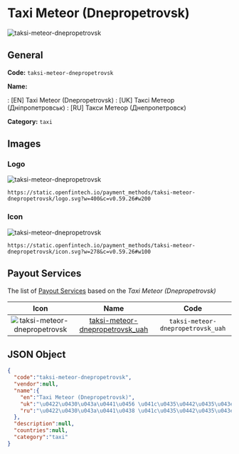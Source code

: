
# Taxi Meteor (Dnepropetrovsk) 
![taksi-meteor-dnepropetrovsk](https://static.openfintech.io/payment_methods/taksi-meteor-dnepropetrovsk/logo.svg?w=400&c=v0.59.26#w200)  

## General 
**Code:** `taksi-meteor-dnepropetrovsk` 
 
**Name:** 
 
:	[EN] Taxi Meteor (Dnepropetrovsk) 
:	[UK] Таксі Метеор (Дніпропетровськ) 
:	[RU] Такси Метеор (Днепропетровск) 
 
**Category:** `taxi` 
 

## Images 

### Logo 
![taksi-meteor-dnepropetrovsk](https://static.openfintech.io/payment_methods/taksi-meteor-dnepropetrovsk/logo.svg?w=400&c=v0.59.26#w200)  

```
https://static.openfintech.io/payment_methods/taksi-meteor-dnepropetrovsk/logo.svg?w=400&c=v0.59.26#w200
```  

### Icon 
![taksi-meteor-dnepropetrovsk](https://static.openfintech.io/payment_methods/taksi-meteor-dnepropetrovsk/icon.svg?w=278&c=v0.59.26#w100)  

```
https://static.openfintech.io/payment_methods/taksi-meteor-dnepropetrovsk/icon.svg?w=278&c=v0.59.26#w100
```  

## Payout Services 
 
The list of [Payout Services](/payout-services/) based on the _Taxi Meteor (Dnepropetrovsk)_ 

|Icon|Name|Code| 
|:---:|:---:|:---:| 
|![taksi-meteor-dnepropetrovsk](https://static.openfintech.io/payout_methods/taksi-meteor-dnepropetrovsk/icon.png?w=278&c=v0.59.26#w40) |[taksi-meteor-dnepropetrovsk_uah](/payout-services/taksi-meteor-dnepropetrovsk_uah/)|`taksi-meteor-dnepropetrovsk_uah`| 
 

## JSON Object 

```json
{
  "code":"taksi-meteor-dnepropetrovsk",
  "vendor":null,
  "name":{
    "en":"Taxi Meteor (Dnepropetrovsk)",
    "uk":"\u0422\u0430\u043a\u0441\u0456 \u041c\u0435\u0442\u0435\u043e\u0440 (\u0414\u043d\u0456\u043f\u0440\u043e\u043f\u0435\u0442\u0440\u043e\u0432\u0441\u044c\u043a)",
    "ru":"\u0422\u0430\u043a\u0441\u0438 \u041c\u0435\u0442\u0435\u043e\u0440 (\u0414\u043d\u0435\u043f\u0440\u043e\u043f\u0435\u0442\u0440\u043e\u0432\u0441\u043a)"
  },
  "description":null,
  "countries":null,
  "category":"taxi"
}
```  
